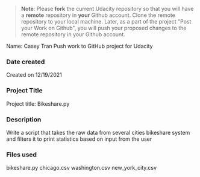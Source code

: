 >**Note**: Please **fork** the current Udacity repository so that you will have a **remote** repository in **your** Github account. Clone the remote repository to your local machine. Later, as a part of the project "Post your Work on Github", you will push your proposed changes to the remote repository in your Github account.

Name: Casey Tran
Push work to GitHub project for Udacity

### Date created
Created on 12/19/2021

### Project Title
Project title: Bikeshare.py

### Description
Write a script that takes the raw data from several cities bikeshare system and filters it to print statistics based on input from the user

### Files used
bikeshare.py
chicago.csv
washington.csv
new_york_city.csv
